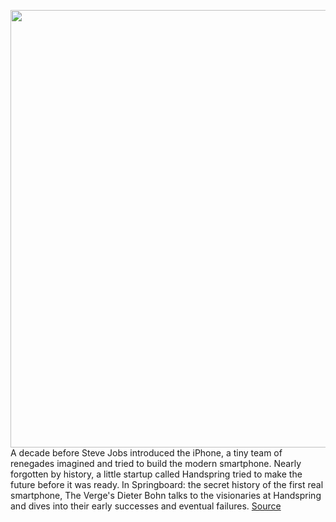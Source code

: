 <img src='https://cdn.vox-cdn.com/uploads/chorus_asset/file/23068103/VRG_OTT_LandingPage_YOUTUBE.jpg' width='700px' /><br/>
A decade before Steve Jobs introduced the iPhone, a tiny team of renegades imagined and tried to build the modern smartphone. Nearly forgotten by history, a little startup called Handspring tried to make the future before it was ready. In Springboard: the secret history of the first real smartphone, The Verge's Dieter Bohn talks to the visionaries at Handspring and dives into their early successes and eventual failures.
<a href='https://www.theverge.com/2021/10/7/22711230/springboard-handspring-documentary-secret-history-first-real-smartphone'> Source <a/>